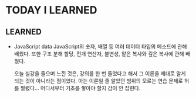 # TODAY I LEARNED

## LEARNED

- JavaScript data
  JavaScript의 숫자, 배열 등 여러 데이터 타입의 메소드에 관해 배웠다.
  또한 구조 분해 할당, 전개 연산자, 불변성, 얕은 복사와 깊은 복사에 관해 배웠다.

  오늘 실강을 들으며 느낀 것은, 강의를 한 번 들었다고 해서 그 이론을 제대로 알게 되는 것이 아니라는 점이었다. 아는 이론일 줄 알았던 범위의 모르는 연습 문제로 허를 찔렸다... 어디서부터 기초를 쌓아야 할지 감이 안 잡힌다.